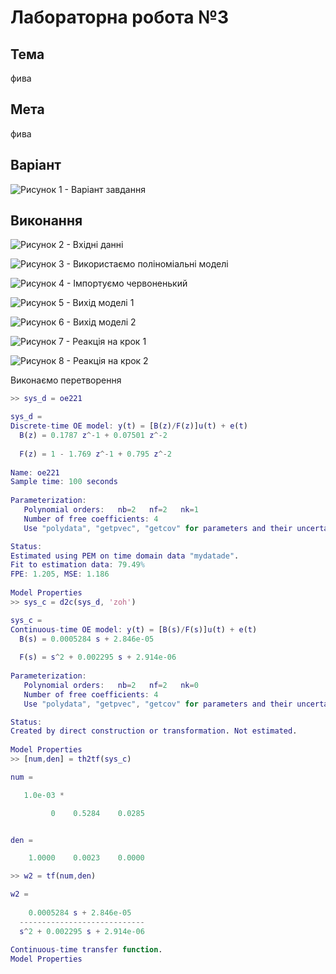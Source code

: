 # Лабораторна робота №3

## Тема

фива

## Мета

фива

## Варіант

![Рисунок 1 - Варіант завдання](../lab-02-22.02.2024/image.png)

## Виконання

![Рисунок 2 - Вхідні данні](image.png)

![Рисунок 3 - Використаємо поліноміальні моделі](image-1.png)

![Рисунок 4 - Імпортуємо червоненький](image-2.png)

![Рисунок 5 - Вихід моделі 1](image-3.png)

![Рисунок 6 - Вихід моделі 2](image-4.png)

![Рисунок 7 - Реакція на крок 1](image-5.png)

![Рисунок 8 - Реакція на крок 2](image-6.png)

Виконаємо перетворення

```matlab
>> sys_d = oe221

sys_d =
Discrete-time OE model: y(t) = [B(z)/F(z)]u(t) + e(t)
  B(z) = 0.1787 z^-1 + 0.07501 z^-2                  
                                                     
  F(z) = 1 - 1.769 z^-1 + 0.795 z^-2                 
                                                     
Name: oe221
Sample time: 100 seconds
  
Parameterization:
   Polynomial orders:   nb=2   nf=2   nk=1
   Number of free coefficients: 4
   Use "polydata", "getpvec", "getcov" for parameters and their uncertainties.

Status:                                            
Estimated using PEM on time domain data "mydatade".
Fit to estimation data: 79.49%                     
FPE: 1.205, MSE: 1.186                             
 
Model Properties
>> sys_c = d2c(sys_d, 'zoh')

sys_c =
Continuous-time OE model: y(t) = [B(s)/F(s)]u(t) + e(t)
  B(s) = 0.0005284 s + 2.846e-05                       
                                                       
  F(s) = s^2 + 0.002295 s + 2.914e-06                  
                                                       
Parameterization:
   Polynomial orders:   nb=2   nf=2   nk=0
   Number of free coefficients: 4
   Use "polydata", "getpvec", "getcov" for parameters and their uncertainties.

Status:                                                         
Created by direct construction or transformation. Not estimated.
 
Model Properties
>> [num,den] = th2tf(sys_c)

num =

   1.0e-03 *

         0    0.5284    0.0285


den =

    1.0000    0.0023    0.0000

>> w2 = tf(num,den)

w2 =
 
    0.0005284 s + 2.846e-05
  ----------------------------
  s^2 + 0.002295 s + 2.914e-06
 
Continuous-time transfer function.
Model Properties
```
